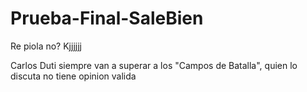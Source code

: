 # Prueba-Final-SaleBien
Re piola no? Kjjjjjj


Carlos Duti siempre van a superar a los "Campos de Batalla", quien lo discuta no tiene opinion valida